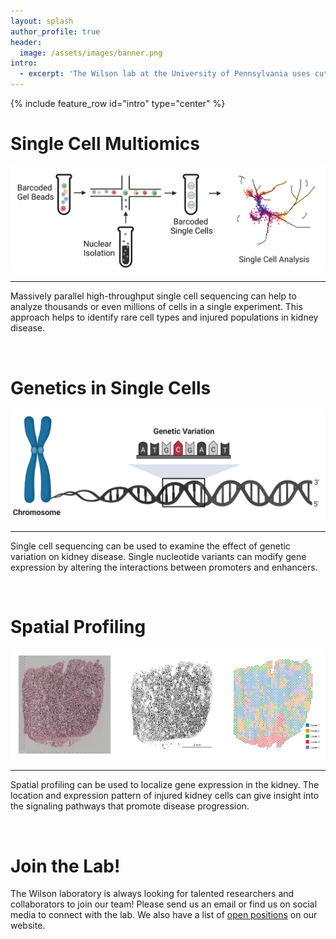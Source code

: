 ```yaml
---
layout: splash
author_profile: true
header:
  image: /assets/images/banner.png
intro: 
  - excerpt: 'The Wilson lab at the University of Pennsylvania uses cutting edge technologies like single cell sequencing and spatial profiling to develop new therapies for chronic kidney disease.'
---
```


{% include feature_row id="intro" type="center" %}
# Single Cell Multiomics
![single_cell_overview](assets/images/single_cell_overview.png)

---

Massively parallel high-throughput single cell sequencing can help to analyze thousands or even millions of cells in a single experiment. This approach helps to identify rare cell types and injured populations in kidney disease.

<br/> 

# Genetics in Single Cells
![genetic_variation_overview](assets/images/genetic_variation_overview.png)

---

Single cell sequencing can be used to examine the effect of genetic variation on kidney disease. Single nucleotide variants can modify gene expression by altering the interactions between promoters and enhancers.

<br/> 

# Spatial Profiling
![visium_clusters](assets/images/visium_clusters.png)

---

Spatial profiling can be used to localize gene expression in the kidney. The location and expression pattern of injured kidney cells can give insight into the signaling pathways that promote disease progression.

<br/> 

# Join the Lab!

The Wilson laboratory is always looking for talented researchers and collaborators to join our team! Please send us an email or find us on social media to connect with the lab. We also have a list of [open positions](/_pages/positions.md) on our website.

